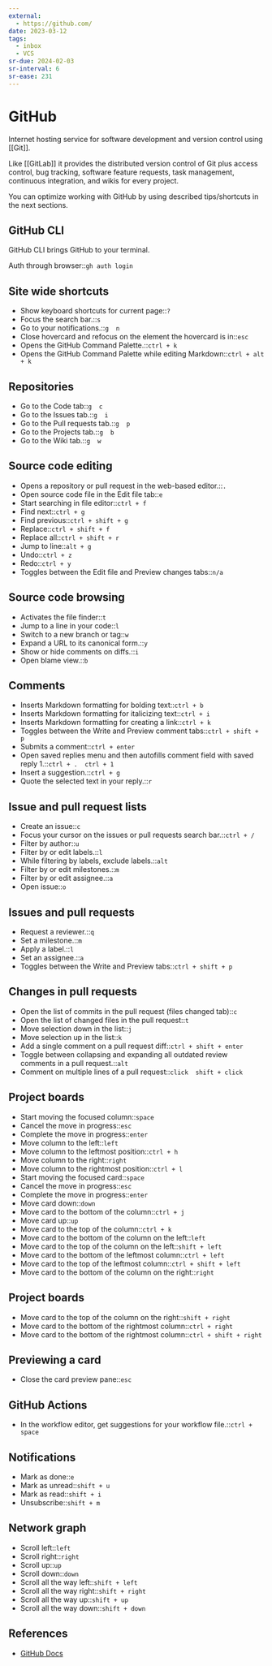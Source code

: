 ```yaml
---
external:
  - https://github.com/
date: 2023-03-12
tags:
  - inbox
  - VCS
sr-due: 2024-02-03
sr-interval: 6
sr-ease: 231
---
```

# GitHub

Internet hosting service for software development and version control using
[[Git]].

Like [[GitLab]] it provides the distributed version control of Git
plus access control, bug tracking, software feature requests, task management,
continuous integration, and wikis for every project.

You can optimize working with GitHub by using described tips/shortcuts in the
next sections.

## GitHub CLI

GitHub CLI brings GitHub to your terminal.

Auth through browser::`gh auth login`

## Site wide shortcuts

- Show keyboard shortcuts for current page::`?`
- Focus the search bar.::`s`
- Go to your notifications.::`g  n`
- Close hovercard and refocus on the element the hovercard is in::`esc`
- Opens the GitHub Command Palette.::`ctrl + k`
- Opens the GitHub Command Palette while editing Markdown::`ctrl + alt + k`

## Repositories

- Go to the Code tab::`g  c`
- Go to the Issues tab.::`g  i`
- Go to the Pull requests tab.::`g  p`
- Go to the Projects tab.::`g  b`
- Go to the Wiki tab.::`g  w`

## Source code editing

- Opens a repository or pull request in the web-based editor.::`.`
- Open source code file in the Edit file tab::`e` <!--SR:!2024-09-17,1,211-->
- Start searching in file editor::`ctrl + f`
- Find next::`ctrl + g`
- Find previous::`ctrl + shift + g`
- Replace::`ctrl + shift + f`
- Replace all::`ctrl + shift + r`
- Jump to line::`alt + g`
- Undo::`ctrl + z`
- Redo::`ctrl + y`
- Toggles between the Edit file and Preview changes tabs::`n/a`

## Source code browsing

- Activates the file finder::`t`
- Jump to a line in your code::`l`
- Switch to a new branch or tag::`w`
- Expand a URL to its canonical form.::`y`
- Show or hide comments on diffs.::`i`
- Open blame view.::`b`

## Comments

- Inserts Markdown formatting for bolding text::`ctrl + b`
- Inserts Markdown formatting for italicizing text::`ctrl + i`
- Inserts Markdown formatting for creating a link::`ctrl + k`
- Toggles between the Write and Preview comment tabs::`ctrl + shift + p`
- Submits a comment::`ctrl + enter`
- Open saved replies menu and then autofills comment field with saved reply 1.::`ctrl + .  ctrl + 1`
- Insert a suggestion.::`ctrl + g`
- Quote the selected text in your reply.::`r`

## Issue and pull request lists

- Create an issue::`c`
- Focus your cursor on the issues or pull requests search bar.::`ctrl + /`
- Filter by author::`u` <!--SR:!2024-09-17,1,211-->
- Filter by or edit labels.::`l`
- While filtering by labels, exclude labels.::`alt`
- Filter by or edit milestones.::`m`
- Filter by or edit assignee.::`a`
- Open issue::`o`

## Issues and pull requests

- Request a reviewer.::`q`
- Set a milestone.::`m`
- Apply a label.::`l`
- Set an assignee.::`a`
- Toggles between the Write and Preview tabs::`ctrl + shift + p`

## Changes in pull requests

- Open the list of commits in the pull request (files changed tab)::`c` <!--SR:!2024-09-17,1,211-->
- Open the list of changed files in the pull request::`t`
- Move selection down in the list::`j`
- Move selection up in the list::`k`
- Add a single comment on a pull request diff::`ctrl + shift + enter`
- Toggle between collapsing and expanding all outdated review comments in a pull request.::`alt`
- Comment on multiple lines of a pull request::`click  shift + click`

## Project boards

- Start moving the focused column::`space`
- Cancel the move in progress::`esc`
- Complete the move in progress::`enter`
- Move column to the left::`left`
- Move column to the leftmost position::`ctrl + h`
- Move column to the right::`right`
- Move column to the rightmost position::`ctrl + l`
- Start moving the focused card::`space`
- Cancel the move in progress::`esc`
- Complete the move in progress::`enter`
- Move card down::`down`
- Move card to the bottom of the column::`ctrl + j`
- Move card up::`up`
- Move card to the top of the column::`ctrl + k`
- Move card to the bottom of the column on the left::`left`
- Move card to the top of the column on the left::`shift + left`
- Move card to the bottom of the leftmost column::`ctrl + left`
- Move card to the top of the leftmost column::`ctrl + shift + left`
- Move card to the bottom of the column on the right::`right`

## Project boards

- Move card to the top of the column on the right::`shift + right`
- Move card to the bottom of the rightmost column::`ctrl + right`
- Move card to the bottom of the rightmost column::`ctrl + shift + right`

## Previewing a card

- Close the card preview pane::`esc`

## GitHub Actions

- In the workflow editor, get suggestions for your workflow file.::`ctrl + space`

## Notifications

- Mark as done::`e`
- Mark as unread::`shift + u`
- Mark as read::`shift + i`
- Unsubscribe::`shift + m`

## Network graph

- Scroll left::`left`
- Scroll right::`right`
- Scroll up::`up`
- Scroll down::`down`
- Scroll all the way left::`shift + left`
- Scroll all the way right::`shift + right` <!--SR:!2024-09-18,2,231-->
- Scroll all the way up::`shift + up` <!--SR:!2024-09-18,2,231-->
- Scroll all the way down::`shift + down` <!--SR:!2024-09-19,3,251-->

## References

- [GitHub Docs](https://docs.github.com/en)
